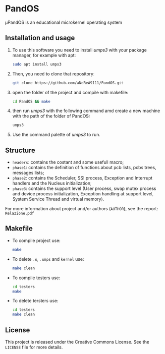 # PandOS
µPandOS is an educational microkernel operating system

## Installation and usage
1. To use this software you need to install <i>umps3</i>  with your package manager, for example with apt:
    ```sh
    sudo apt install umps3
    ```

2. Then, you need to clone that repository:
    ```sh
    git clone https://github.com/aNdReA9111/PandOS.git
    ```

3. open the folder of the project and compile with makefile:
    ```sh
    cd PandOS && make
    ```

4. then run <i>umps3</i>  with the following command amd create a new machine with the path of the folder of PandOS:
    ```sh
    umps3
    ```

5. Use the command palette of <i>umps3</i> to run.

## Structure
- `headers`: contains the costant and some usefull macro;
- `phase1`: contains the definition of functions about pcb lists, pcbs trees, messages lists;
- `phase2`: contains the Scheduler, SSI process, Exception and Interrupt handlers and the Nucleus initialization;
- `phase3`: contains the support level (User process, swap mutex process and device process initialization, Exception handling at support level, System Service Thread and virtual memory).

For more information about project and/or authors (`AUTHOR`), see the report: `Relazione.pdf`

## Makefile

- To compile project use:
    ```sh
    make
    ```  
- To delete  `.o`,  `.umps` and  `kernel` use:
    ```sh
    make clean
    ```  
- To compile testers use:
    ```sh
    cd testers
    make
    ```  
- To delete tersters use:
    ```sh
    cd testers
    make clean
    ``` 
  
## License
This project is released under the Creative Commons License. See the `LICENSE` file for more details.
